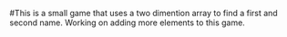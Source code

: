 #This is a small game that uses a two dimention array to find a first and second name. Working on adding more elements to this game. 
